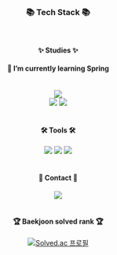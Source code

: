 <div align=center>
   <h3>📚 Tech Stack 📚</h3>
   <br>
   <h4>✨ Studies ✨</h4>
   <h4>🌱 I’m currently learning Spring</h4>
</div>
<div align="center">
   <br>
   <img src="https://img.shields.io/badge/Spring-6DB33F?style=flat&logo=spring&logoColor=white" />
   <br>
   <img src="https://img.shields.io/badge/MySQL-4479A1?style=flat&logo=MySQL&logoColor=white" />
   <img src="https://img.shields.io/badge/PostgreSQL-4479A1?style=flat&logo=PostgreSQL&logoColor=white" />
</div>
<br>

<div align=center>
   <h4>🛠 Tools 🛠</h4>
</div>
<div align=center>
   <img src="https://img.shields.io/badge/IntelliJ IDEA-000000?style=flat&logo=intellijidea&logoColor=white"/>
   <img src="https://img.shields.io/badge/AWS-232F3E?style=flat&logo=AmazonAWS&logoColor=white" />
   <img src="https://img.shields.io/badge/GitHub-181717?style=flat&logo=GitHub&logoColor=white" />
</div>
<br>

<div align=center>
   <h4>🎨 Contact 🎨</h4>
</div>
<div align=center>
   <a href="mailto:gowoo123@naver.com">
      <img src="https://img.shields.io/badge/Messenger-00B2FF?style=flat&logo=Gmail&logoColor=white" />
   </a>
   <br>
</div>
<br>

<div align=center>
   <h4>🏆 Baekjoon solved rank 🏆</h4>

[![Solved.ac 프로필](http://mazassumnida.wtf/api/mini/generate_badge?boj=duddn2012)](https://solved.ac/duddn2012)
</div>

